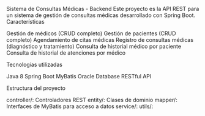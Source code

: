 Sistema de Consultas Médicas - Backend
Este proyecto es la API REST para un sistema de gestión de consultas médicas desarrollado con Spring Boot.
Características

Gestión de médicos (CRUD completo)
Gestión de pacientes (CRUD completo)
Agendamiento de citas médicas
Registro de consultas médicas (diagnóstico y tratamiento)
Consulta de historial médico por paciente
Consulta de historial de atenciones por médico

Tecnologías utilizadas

Java 8
Spring Boot
MyBatis
Oracle Database
RESTful API

Estructura del proyecto

controller/: Controladores REST
entity/: Clases de dominio
mapper/: Interfaces de MyBatis para acceso a datos
service/:
utils/:

